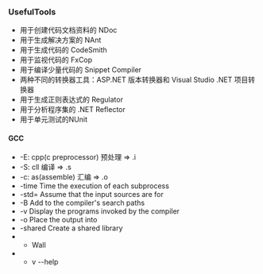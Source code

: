 ### UsefulTools

- 用于创建代码文档资料的 NDoc
- 用于生成解决方案的 NAnt
- 用于生成代码的 CodeSmith
- 用于监视代码的 FxCop
- 用于编译少量代码的 Snippet Compiler
- 两种不同的转换器工具：ASP.NET 版本转换器和 Visual Studio .NET 项目转换器
- 用于生成正则表达式的 Regulator
- 用于分析程序集的 .NET Reflector
- 用于单元测试的NUnit

#### GCC

- -E: cpp(c preprocessor) 预处理 => .i
- -S: cll                 编译   => .s
- -c: as(assemble)        汇编   => .o
- -time                    Time the execution of each subprocess
- -std=<standard>          Assume that the input sources are for <standard>
- -B <directory>           Add <directory> to the compiler's search paths
- -v                       Display the programs invoked by the compiler
- -o <file>                Place the output into <file>
- -shared                  Create a shared library
- - Wall
- - v --help
